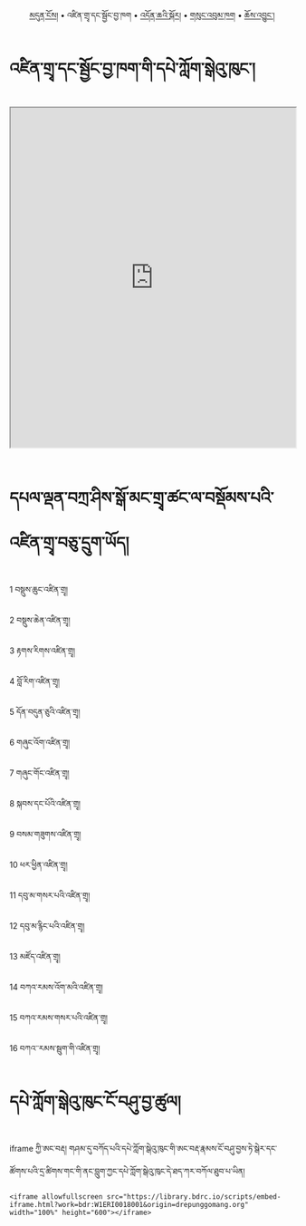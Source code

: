 <p align="center">
  <a href="https://bdrc-reader.github.io/drepung-gomang/">མདུན་ངོས།</a> •
  <span>འཛིན་གྲྭ་དང་སྦྱོང་བྱ་ཁག</span> • 
  <a href="https://bdrc-reader.github.io/drepung-gomang/doncha">འདོན་ཆའི་སྐོར།</a> •
  <a href="https://bdrc-reader.github.io/drepung-gomang/sungbum">གསུང་འབུམ་ཁག</a> •
  <a href="https://bdrc-reader.github.io/drepung-gomang/chojung">ཆོས་འབྱུང་།</a></p>


# འཛིན་གྲྭ་དང་སྦྱོང་བྱ་ཁག་གི་དཔེ་ཀློག་སྒེའུ་ཁུང་།


<iframe allowfullscreen src="https://library.bdrc.io/scripts/embed-iframe.html?work=bdr:W1ERI0018001&origin=drepunggomang.org" width="100%" height="600"></iframe>

<br>
<br>

# དཔལ་ལྡན་བཀྲ་ཤིས་སྒོ་མང་གྲྭ་ཚང་ལ་བསྡོམས་པའི་འཛིན་གྲྭ་བཅུ་དྲུག་ཡོད། 

1	བསྡུས་ཆུང་འཛིན་གྲྭ།

2	བསྡུས་ཆེན་འཛིན་གྲྭ།

3	རྟགས་རིགས་འཛིན་གྲྭ།

4	བློ་རིག་འཛིན་གྲྭ།

5	དོན་བདུན་ཅུའི་འཛིན་གྲྭ།

6	གཞུང་འོག་འཛིན་གྲྭ།

7	གཞུང་གོང་འཛིན་གྲྭ།

8	སྐབས་དང་པོའི་འཛིན་གྲྭ།

9	བསམ་གཟུགས་འཛིན་གྲྭ།

10	ཕར་ཕྱིན་འཛིན་གྲྭ།

11	དབུ་མ་གསར་པའི་འཛིན་གྲྭ།

12	དབུ་མ་རྙིང་པའི་འཛིན་གྲྭ།

13	མཛོད་འཛིན་གྲྭ།

14	བཀའ་རམས་འོག་མའི་འཛིན་གྲྭ།

15	བཀའ་རམས་གསར་པའི་འཛིན་གྲྭ།

16	བཀའ་་རམས་སྦུག་གི་འཛིན་གྲྭ།

# དཔེ་ཀློག་སྒེའུ་ཁུང་ངོ་བཤུ་བྱ་ཚུལ།

iframe ཀྱི་ཨང་བརྡ། གཤམ་དུ་བཀོད་པའི་དཔེ་ཀློག་སྒེའུ་ཁུང་གི་ཨང་བརྡ་རྣམས་ངོ་བཤུ་བྱས་ཏེ་སྒེར་དང་ཚོགས་པའི་དྲ་ཚིགས་གང་གི་ནང་བླུག་ཀྱང་དཔེ་ཀློག་སྒེའུ་ཁུང་དེ་ཐད་ཀར་བཀོལ་ཐུབ་པ་ཡིན།

```
<iframe allowfullscreen src="https://library.bdrc.io/scripts/embed-iframe.html?work=bdr:W1ERI0018001&origin=drepunggomang.org" width="100%" height="600"></iframe>
```